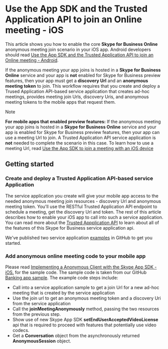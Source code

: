 # Use the App SDK and the Trusted Application API to join an Online meeting - iOS

This article shows you how to enable the core  **Skype for Business Online** anonymous meeting join scenario in your iOS app. Android developers should read
[Use the App SDK and the Trusted Application API to join an Online meeting - Android](HowToJoinOnlineMeeting_Android.md). 

If the anonymous meeting your app joins is hosted in a **Skype for Business Online** service and 
your app is **not** enabled for Skype for Business preview features, then your app must get a **discovery Url** and an **anonymous meeting token** to join. This workflow requires that you create and deploy a Trused Application API-based service application that creates ad-hoc meetings, provides meeting join Urls, discovery Uris, and anonymous meeting tokens to the mobile apps that 
request them.

>[!NOTE]
**For mobile apps that enabled preview features:** If the anonymous meeting your app joins is hosted in a **Skype for Business Online** service and 
your app is enabled for Skype for Business preview features, then your app can use a meeting Url to join. A Trusted Application API service application is **not** needed to complete the scenario in this case. To learn
how to use a meeting Url, read [Use the App SDK to join a meeting with an iOS device](HowToJoinMeeting_iOS.md)

## Getting started 

### Create and deploy a Trusted Application API-based service Application

The service application you create will give your mobile app access to the needed anonymous meeting join resources - discovery Url and anonymous meeting token. You'll use the RESTful Trusted Application API endpoint to schedule a meeting, get 
the discovery Url and token. The rest of this article describes how to enable your iOS app to call into such a service application. You can read more about the [Trusted Appplication API](../Trusted-Application-API/docs/Trusted_Application_API_GeneralReference.md) to learn
about all of the features of this Skype for Business service application api.

We've published two service application [examples](https://github.com/OfficeDev/skype-docs/tree/johnau/ucapdocs/Skype/Trusted-Application-API/samples) in GitHub to get you started.

### Add anonymous online meeting code to your mobile app
Please read [Implementing a Anonymous Client with the Skype App SDK - iOS.](https://github.com/OfficeDev/skype-docs/blob/johnau/ucapdocs/Skype/Trusted-Application-API/docs/ImplementingAnonymousClientWithSkypeAppSDK_iOS.md) for the sample code. 
The sample code is taken from our GitHub [Banking app sample](https://github.com/OfficeDev/skype-ios-app-sdk-samples). The example code steps include:

- Call into a service application sample to get a join Url for a new ad-hoc meeting that is created by the service application
- Use the join url to get an anonymous meeting token and a discovery Uri from the service application
- Call the **joinMeetingAnonymously** method, passing the two resources from the previous step.
- Show use of new Skype App SDK **setEndUserAcceptedVideoLicense** api that is required to proceed with features that potentially use video codecs.
- Get a **Conversation** object from the asynchronously returned **AnonymousSession** object.
 

